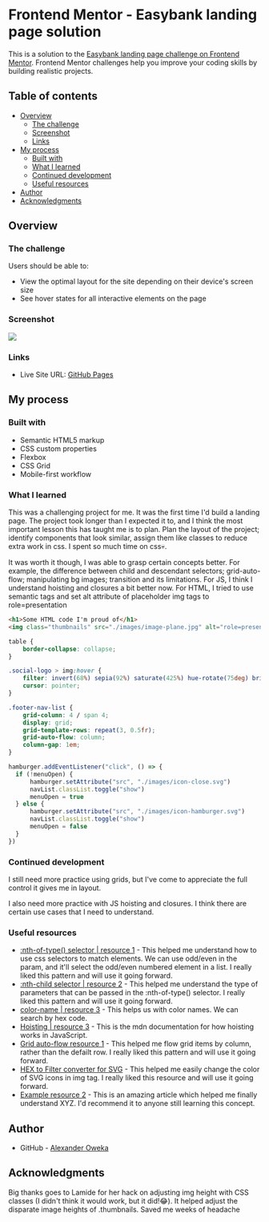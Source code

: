# Frontend Mentor - Easybank landing page solution

This is a solution to the [Easybank landing page challenge on Frontend Mentor](https://www.frontendmentor.io/challenges/easybank-landing-page-WaUhkoDN). Frontend Mentor challenges help you improve your coding skills by building realistic projects. 

## Table of contents

- [Overview](#overview)
  - [The challenge](#the-challenge)
  - [Screenshot](#screenshot)
  - [Links](#links)
- [My process](#my-process)
  - [Built with](#built-with)
  - [What I learned](#what-i-learned)
  - [Continued development](#continued-development)
  - [Useful resources](#useful-resources)
- [Author](#author)
- [Acknowledgments](#acknowledgments)

## Overview

### The challenge

Users should be able to:

- View the optimal layout for the site depending on their device's screen size
- See hover states for all interactive elements on the page

### Screenshot

![](./design/Screenshot%20(webview)%202022-05-14%20120959.png)

### Links

- Live Site URL: [GitHub Pages](https://alexola-ng.github.io/Projects/easybank-landing-page-master/index.html)

## My process

### Built with

- Semantic HTML5 markup
- CSS custom properties
- Flexbox
- CSS Grid
- Mobile-first workflow

### What I learned

This was a challenging project for me. It was the first time I'd build a landing page. The project took longer than I expected it to, and I think the most important lesson this has taught me is to plan. Plan the layout of the project; identify components that look similar, assign them like classes to reduce extra work in css. I spent so much time on css💀.

It was worth it though, I was able to grasp certain concepts better. For example, the difference between child and descendant selectors; grid-auto-flow; manipulating bg images; transition and its limitations. For JS, I think I understand hoisting and closures a bit better now. For HTML, I tried to use semantic tags and set alt attribute of placeholder img tags to role=presentation


```html
<h1>Some HTML code I'm proud of</h1>
<img class="thumbnails" src="./images/image-plane.jpg" alt="role=presentation">
```
```css
table {
    border-collapse: collapse;
}

.social-logo > img:hover {
    filter: invert(68%) sepia(92%) saturate(425%) hue-rotate(75deg) brightness(89%) contrast(85%);
    cursor: pointer;
}

.footer-nav-list {
    grid-column: 4 / span 4;
    display: grid;
    grid-template-rows: repeat(3, 0.5fr);
    grid-auto-flow: column;
    column-gap: 1em;
}
```
```js
hamburger.addEventListener("click", () => { 
  if (!menuOpen) {
      hamburger.setAttribute("src", "./images/icon-close.svg")
      navList.classList.toggle("show")
      menuOpen = true
  } else {
      hamburger.setAttribute("src", "./images/icon-hamburger.svg")
      navList.classList.toggle("show")
      menuOpen = false
  }
})
```

### Continued development

I still need more practice using grids, but I've come to appreciate the full control it gives me in layout.

I also need more practice with JS hoisting and closures. I think there are certain use cases that I need to understand.

### Useful resources

- [:nth-of-type() selector | resource 1](https://developer.mozilla.org/en-US/docs/Web/CSS/:nth-of-type) - This helped me understand how to use css selectors to match elements. We can use odd/even in the param, and it'll select the odd/even numbered element in a list. I really liked this pattern and will use it going forward.
- [:nth-child selector | resource 2](https://developer.mozilla.org/en-US/docs/Web/CSS/:nth-child) - This helped me understand the type of parameters that can be passed in the :nth-of-type() selector. I really liked this pattern and will use it going forward.
- [color-name | resource 3](https://www.color-name.com/) - This helps us with color names. We can search by hex code.
- [Hoisting | resource 3](https://developer.mozilla.org/en-US/docs/Glossary/Hoisting) - This is the mdn documentation for how hoisting works in JavaScript.
- [Grid auto-flow resource 1](https://developer.mozilla.org/en-US/docs/Web/CSS/CSS_Grid_Layout/Auto-placement_in_CSS_Grid_Layout) - This helped me flow grid items by column, rather than the defailt row. I really liked this pattern and will use it going forward.
- [HEX to Filter converter for SVG](https://codepen.io/sosuke/pen/Pjoqqp) - This helped me easily change the color of SVG icons in img tag. I really liked this resource and will use it going forward.
- [Example resource 2](https://www.example.com) - This is an amazing article which helped me finally understand XYZ. I'd recommend it to anyone still learning this concept.

## Author

- GitHub - [Alexander Oweka](https://www.github.com/AlexOla-NG)

## Acknowledgments

Big thanks goes to Lamide for her hack on adjusting img height with CSS classes (I didn't think it would work, but it did!😂). It helped adjust the disparate image heights of .thumbnails. Saved me weeks of headache